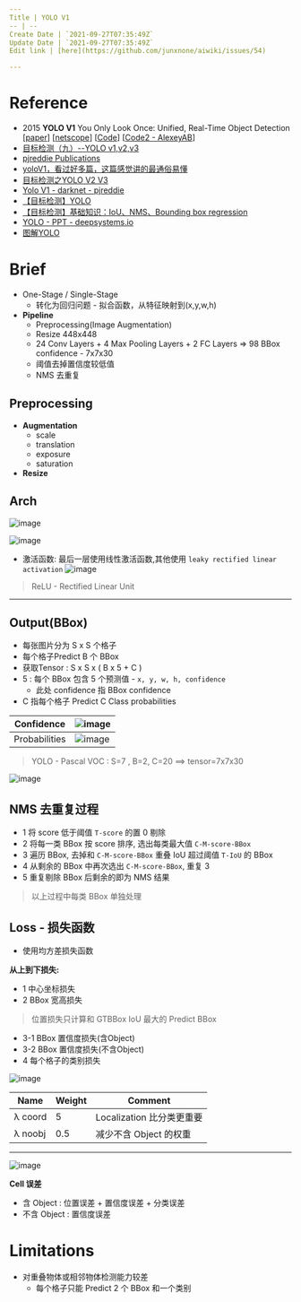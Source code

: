 ```yaml
---
Title | YOLO V1
-- | --
Create Date | `2021-09-27T07:35:49Z`
Update Date | `2021-09-27T07:35:49Z`
Edit link | [here](https://github.com/junxnone/aiwiki/issues/54)

---
```

# Reference
- 2015 **YOLO V1** You Only Look Once: Unified, Real-Time Object Detection [[paper](https://arxiv.org/pdf/1506.02640.pdf)] [[netscope](http://ethereon.github.io/netscope/#/gist/96209c6940e02b17c34009f6c3fee75e)] [[Code](https://pjreddie.com/darknet/yolo/)] [[Code2 - AlexeyAB](https://github.com/AlexeyAB/darknet)]
- [目标检测（九）--YOLO v1,v2,v3](https://blog.csdn.net/App_12062011/article/details/77554288)
- [pjreddie Publications](https://pjreddie.com/publications/)
- [yoloV1，看过好多篇，这篇感觉讲的最通俗易懂](https://blog.csdn.net/m0_37192554/article/details/81092514)
- [目标检测之YOLO V2 V3](http://www.cnblogs.com/wangguchangqing/p/10480995.html)
- [Yolo V1 - darknet - pjreddie ](https://pjreddie.com/darknet/yolov1/)
- [【目标检测】YOLO](https://zhuanlan.zhihu.com/p/63507794)
- [【目标检测】基础知识：IoU、NMS、Bounding box regression](https://zhuanlan.zhihu.com/p/60794316)
- [YOLO - PPT - deepsystems.io](https://docs.google.com/presentation/d/14H2c8UuUN0L5l9cDeG-M96UPE6U0CrZN0ChAUr-gN7o/edit#slide=id.p)
- [图解YOLO](https://zhuanlan.zhihu.com/p/24916786)

# Brief
- One-Stage / Single-Stage
  - 转化为回归问题 - 拟合函数，从特征映射到(x,y,w,h)
- **Pipeline**
  - Preprocessing(Image Augmentation) 
  - Resize 448x448
  - 24 Conv Layers + 4 Max Pooling Layers + 2 FC Layers => 98 BBox confidence - 7x7x30 
  - 阈值去掉置信度较低值
  - NMS 去重复

## Preprocessing
- **Augmentation**
  - scale
  - translation
  - exposure 
  - saturation
- **Resize**

## Arch
![image](https://user-images.githubusercontent.com/2216970/72236235-f53cca80-3610-11ea-89c8-669d5faced06.png)

![image](https://user-images.githubusercontent.com/2216970/72319308-cf2f2d00-36d9-11ea-8d59-82afcb8acf28.png)


- 激活函数: 最后一层使用线性激活函数,其他使用  `leaky rectified linear activation`
![image](https://user-images.githubusercontent.com/2216970/72238004-6d0df380-3617-11ea-908f-6ad749092d4f.png)
> ReLU - Rectified Linear Unit

---
## Output(BBox)
- 每张图片分为 S x S 个格子
- 每个格子Predict B 个 BBox
- 获取Tensor : S x S x ( B x 5 + C ) 
- 5 : 每个 BBox 包含 5 个预测值 - `x, y, w, h, confidence`
  - 此处 confidence 指 BBox confidence
- C 指每个格子 Predict C Class probabilities

Confidence | ![image](https://user-images.githubusercontent.com/2216970/72305940-61224000-36b0-11ea-80aa-8d46493cfc06.png)
-- | --
Probabilities | ![image](https://user-images.githubusercontent.com/2216970/72306039-c0805000-36b0-11ea-83e8-d3aeb19685c0.png)

> YOLO - Pascal VOC : S=7 , B=2, C=20 ==> tensor=7x7x30

![image](https://user-images.githubusercontent.com/2216970/72236604-9a0bd780-3612-11ea-90a3-53af70196237.png)

## NMS 去重复过程
- 1 将 score 低于阈值 `T-score` 的置 0 剔除
- 2 将每一类 BBox 按 score 排序, 选出每类最大值 `C-M-score-BBox`
- 3 遍历 BBox, 去掉和 `C-M-score-BBox` 重叠 IoU 超过阈值 `T-IoU` 的 BBox
- 4 从剩余的 BBox 中再次选出 `C-M-score-BBox`, 重复 3
- 5 重复剔除 BBox 后剩余的即为 NMS 结果
> 以上过程中每类 BBox 单独处理

## Loss - 损失函数
- 使用均方差损失函数

**从上到下损失:**
- 1 中心坐标损失
- 2 BBox 宽高损失
> 位置损失只计算和 GTBBox IoU 最大的 Predict BBox
- 3-1 BBox 置信度损失(含Object)
- 3-2 BBox 置信度损失(不含Object)
- 4 每个格子的类别损失

![image](https://user-images.githubusercontent.com/2216970/72309266-7a7bba00-36b9-11ea-8686-10351715713f.png)

Name | Weight | Comment
-- | -- | --
λ coord | 5 | Localization 比分类更重要
λ noobj | 0.5 | 减少不含 Object 的权重

---
![image](https://user-images.githubusercontent.com/2216970/72317998-fedc3600-36d5-11ea-9b84-0fd0402468ee.png)


**Cell 误差**
- 含 Object : 位置误差 + 置信度误差 + 分类误差
- 不含 Object : 置信度误差

# Limitations
- 对重叠物体或相邻物体检测能力较差
  - 每个格子只能 Predict 2 个 BBox 和一个类别

